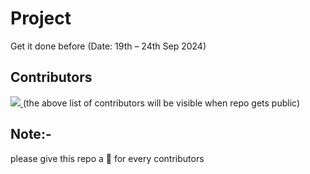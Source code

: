 # Project
Get it done before (Date: 19th – 24th Sep 2024)

## Contributors
<a href = "https://github.com/Sudhanshu-Ambastha/Project/contributors">
  <img src = "https://contrib.rocks/image?repo=Sudhanshu-Ambastha/Project"/>
</a>
(the above list of contributors will be visible when repo gets public)

## Note:-
please give this repo a 🌟 for every contributors
